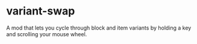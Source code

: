 # variant-swap
A mod that lets you cycle through block and item variants by holding a key and scrolling your mouse wheel.
